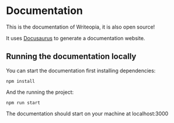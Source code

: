 # Documentation
This is the documentation of Writeopia, it is also open source! 

It uses [Docusaurus](https://docusaurus.io/) to generate a documentation website. 

## Running the documentation locally
You can start the documentation first installing dependencies: 
```
npm install
```

And the running the project:

```
npm run start
```

The documentation should start on your machine at localhost:3000